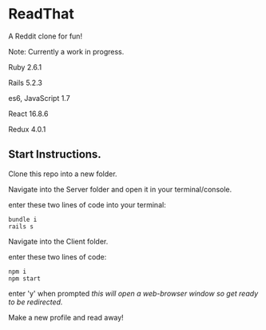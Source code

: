 # ReadThat

A Reddit clone for fun!

Note: Currently a work in progress.

Ruby 2.6.1

Rails 5.2.3

es6, JavaScript 1.7

React 16.8.6

Redux 4.0.1

## Start Instructions.

Clone this repo into a new folder.

Navigate into the Server folder and open it in your terminal/console.

enter these two lines of code into your terminal:

```
bundle i
rails s
```

Navigate into the Client folder.

enter these two lines of code:

```
npm i
npm start
```

enter 'y' when prompted *this will open a web-browser window so get ready to be redirected.*

Make a new profile and read away!


